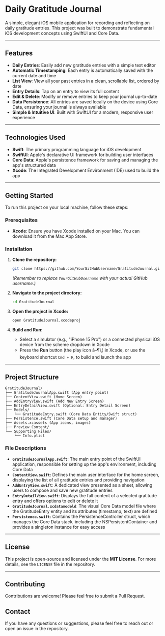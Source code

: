 # Daily Gratitude Journal 

A simple, elegant iOS mobile application for recording and reflecting on daily gratitude entries. This project was built to demonstrate fundamental iOS development concepts using SwiftUI and Core Data.

<!-- Add a screenshot of your app here for better visual appeal -->
<!-- Example: -->
<!-- ![App Screenshot](screenshots/app-preview.png) -->

---

## Features

- **Daily Entries**: Easily add new gratitude entries with a simple text editor
- **Automatic Timestamping**: Each entry is automatically saved with the current date and time
- **List View**: View all your past entries in a clean, scrollable list, ordered by date
- **Entry Details**: Tap on an entry to view its full content
- **Edit & Delete**: Modify or remove entries to keep your journal up-to-date
- **Data Persistence**: All entries are saved locally on the device using Core Data, ensuring your journal is always available
- **Simple & Intuitive UI**: Built with SwiftUI for a modern, responsive user experience

---

## Technologies Used

- **Swift**: The primary programming language for iOS development
- **SwiftUI**: Apple's declarative UI framework for building user interfaces
- **Core Data**: Apple's persistence framework for saving and managing the app's structured data
- **Xcode**: The Integrated Development Environment (IDE) used to build the app

---

## Getting Started

To run this project on your local machine, follow these steps:

### Prerequisites

- **Xcode**: Ensure you have Xcode installed on your Mac. You can download it from the Mac App Store.

### Installation

1. **Clone the repository:**
   ```bash
   git clone https://github.com/YourGitHubUsername/GratitudeJournal.git
   ```
   *(Remember to replace `YourGitHubUsername` with your actual GitHub username.)*

2. **Navigate to the project directory:**
   ```bash
   cd GratitudeJournal
   ```

3. **Open the project in Xcode:**
   ```bash
   open GratitudeJournal.xcodeproj
   ```

4. **Build and Run:**
   - Select a simulator (e.g., "iPhone 15 Pro") or a connected physical iOS device from the scheme dropdown in Xcode
   - Press the **Run** button (the play icon â–¶ï¸) in Xcode, or use the keyboard shortcut `Cmd + R`, to build and launch the app

---

## Project Structure 
```
GratitudeJournal/
├── GratitudeJournalApp.swift (App entry point)
├── ContentView.swift (Home Screen)
├── AddEntryView.swift (Add New Entry Screen)
├── EntryDetailView.swift (Optional: Entry Detail Screen)
├── Models/
│   └── GratitudeEntry.swift (Core Data Entity/Swift struct)
├── Persistence.swift (Core Data setup and manager)
├── Assets.xcassets (App icons, images)
├── Preview Content/
└── Supporting Files/
    └── Info.plist
```

### File Descriptions

- **`GratitudeJournalApp.swift`**: The main entry point of the SwiftUI application, responsible for setting up the app's environment, including Core Data
- **`ContentView.swift`**: Defines the main user interface for the home screen, displaying the list of all gratitude entries and providing navigation
- **`AddEntryView.swift`**: A dedicated view presented as a sheet, allowing users to compose and save new gratitude entries
- **`EntryDetailView.swift`**: Displays the full content of a selected gratitude entry and offers options to edit or delete it
- **`GratitudeJournal.xcdatamodeld`**: The visual Core Data model file where the GratitudeEntry entity and its attributes (timestamp, text) are defined
- **`Persistence.swift`**: Contains the PersistenceController struct, which manages the Core Data stack, including the NSPersistentContainer and provides a singleton instance for easy access

---

## License

This project is open-source and licensed under the **MIT License**. For more details, see the `LICENSE` file in the repository.

---

## Contributing

Contributions are welcome! Please feel free to submit a Pull Request.

## Contact

If you have any questions or suggestions, please feel free to reach out or open an issue in the repository.